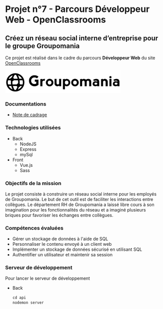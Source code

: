 # Projet n°7 - Parcours Développeur Web - OpenClassrooms
## Créez un réseau social interne d’entreprise pour le groupe Groupomania

Ce projet est réalisé dans le cadre du parcours **Développeur Web** du site [OpenClassrooms](https://openclassrooms.com/ "OpenClassrooms")

![Logo Groupomania](Front/groupomania-front/src/assets/Groupomania_Logos/small-logo.png)

### Documentations
* [Note de cadrage](z-docs/Groupomania_Specs_FR_DWJ_VF.pdf)

### Technologies utilisées
* Back
    * NodeJS
    * Express
    * mySql
* Front
    * Vue.js 
    * Sass

### Objectifs de la mission
Le projet consiste à construire un réseau social interne pour les employés de Groupomania. Le but de cet outil est de faciliter les interactions entre collègues. Le département RH de Groupomania a laissé libre cours à son imagination pour les fonctionnalités du réseau et a imaginé plusieurs briques pour favoriser les échanges entre collègues.

### Compétences évaluées
* Gérer un stockage de données à l'aide de SQL
* Personnaliser le contenu envoyé à un client web
* Implémenter un stockage de données sécurisé en utilisant SQL
* Authentifier un utilisateur et maintenir sa session

### Serveur de développement 
Pour lancer le serveur de développement

* Back
    ``` 
    cd api
    nodemon server